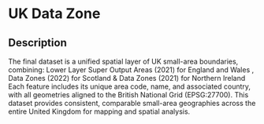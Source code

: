 # UK Data Zone
## Description
The final dataset is a unified spatial layer of UK small-area boundaries, combining: Lower Layer Super Output Areas (2021) for England and Wales , Data Zones (2022) for Scotland & Data Zones (2021) for Northern Ireland Each feature includes its unique area code, name, and associated country, with all geometries aligned to the British National Grid (EPSG:27700). This dataset provides consistent, comparable small-area geographies across the entire United Kingdom for mapping and spatial analysis.